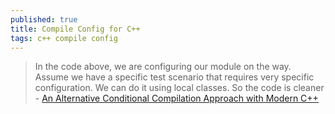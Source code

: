 ```yaml
---
published: true
title: Compile Config for C++
tags: c++ compile config
---
```

> In the code above, we are configuring our module on the way. Assume we have a specific test scenario that requires very specific configuration. We can do it using local classes. So the code is cleaner - [An Alternative Conditional Compilation Approach with Modern C++](https://news.ycombinator.com/item?id=28269428)
